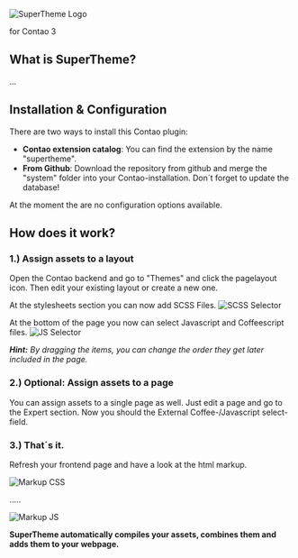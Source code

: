 ![SuperTheme Logo](https://raw.github.com/comolo/contao-supertheme/relaunch/docs/logo-supertheme.png)

for Contao 3


## What is SuperTheme?
...

## Installation & Configuration
There are two ways to install this Contao plugin:
*  **Contao extension catalog**: You can find the extension by the name "supertheme".
*  **From Github**: Download the repository from github and merge the "system" folder into your Contao-installation. Don´t forget to update the database!

At the moment the are no configuration options available.

## How does it work?

### 1.) Assign assets to a layout
Open the Contao backend and go to "Themes" and click the pagelayout icon. 
Then edit your existing layout or create a new one. 

At the stylesheets section you can now add SCSS Files.
![SCSS Selector](https://raw.github.com/comolo/contao-supertheme/relaunch/docs/step1-1.png)

At the bottom of the page you now can select Javascript and Coffeescript files. 
![JS Selector](https://raw.github.com/comolo/contao-supertheme/relaunch/docs/step1-2.png)

***Hint:*** *By dragging the items, you can change the order they get later included in the page.*


### 2.) Optional: Assign assets to a page
You can assign assets to a single page as well. Just edit a page and go to the Expert section.
Now you should the External Coffee-/Javascript select-field.

### 3.) That´s it.
Refresh your frontend page and have a look at the html markup.

![Markup CSS](https://raw.github.com/comolo/contao-supertheme/relaunch/docs/step3-1.png)


.....


![Markup JS](https://raw.github.com/comolo/contao-supertheme/relaunch/docs/step3-2.png)


**SuperTheme automatically compiles your assets, combines them and adds them to your webpage.**


